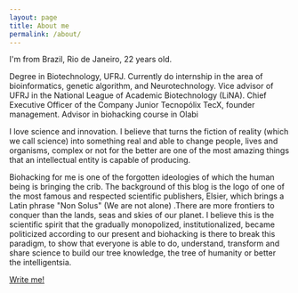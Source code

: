 ```yaml
---
layout: page
title: About me
permalink: /about/
---
```


I'm from Brazil, Rio de Janeiro, 22 years old.

Degree in Biotechnology, UFRJ. Currently do internship in the area of bioinformatics, genetic algorithm, and Neurotechnology. Vice advisor of UFRJ in the National League of Academic Biotechnology (LiNA). Chief Executive Officer of the Company Junior Tecnopólix TecX, founder management. Advisor in biohacking course in Olabi

I love science and innovation. I believe that turns the fiction of reality (which we call science) into something real and able to change people, lives and organisms, complex or not for the better are one of the most amazing things that an intellectual entity is capable of producing.

Biohacking for me is one of the forgotten ideologies of which the human being is bringing the crib. The background of this blog is the logo of one of the most famous and respected scientific publishers, Elsier, which brings a Latin phrase "Non Solus" (We are not alone) .There are more frontiers to conquer than the lands, seas and skies of our planet. I believe this is the scientific spirit that the gradually monopolized, institutionalized, became politicized according to our present and biohacking is there to break this paradigm, to show that everyone is able to do, understand, transform and share science to build our tree knowledge, the tree of humanity or better the intelligentsia.



[Write me!](mailto:willianbarelac@gmail.com)


